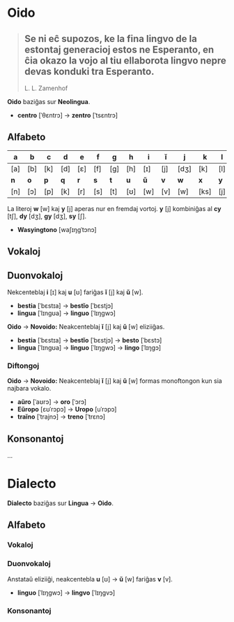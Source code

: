 # Oido

> Se ni eĉ supozos, ke la fina lingvo de la estontaj generacioj estos ne Esperanto, en ĉia okazo la vojo al tiu ellaborota lingvo nepre devas konduki tra Esperanto.
> ---
> L. L. Zamenhof

**Oido** baziĝas sur **Neolingua**.

* **centro** [ˈθɛntrɔ] → **zentro** [ˈtsɛntrɔ]

## Alfabeto

|**a**|**b**|**c**|**d**|**e**|**f**|**g**|**h**|**i**|**ĭ**|**j**|**k**|**l**|**m**|
|-|-|-|-|-|-|-|-|-|-|-|-|-|-|
|[a]|[b]|[k]|[d]|[ɛ]|[f]|[g]|[h]|[ɪ]|[j]|[dʒ]|[k]|[l]|[m]|
|**n**|**o**|**p**|**q**|**r**|**s**|**t**|**u**|**ŭ**|**v**|**w**|**x**|**y**|**z**|
|[n]|[ɔ]|[p]|[k]|[r]|[s]|[t]|[ʊ]|[w]|[v]|[w]|[ks]|[j]|[ts]|

La literoj **w** [w] kaj **y** [j] aperas nur en fremdaj vortoj. **y** [j] kombiniĝas al **cy** [tʃ], **dy** [dʒ], **gy** [dʒ], **sy** [ʃ].

* **Wasyingtono** [waʃɪŋgˈtɔnɔ]

## Vokaloj

## Duonvokaloj

Nekcenteblaj **i** [ɪ] kaj **u** [ʊ] fariĝas **ĭ** [j] kaj **ŭ** [w].

* **bestia** [ˈbɛstɪa] → **bestĭo** [ˈbɛstjɔ]
* **lingua** [ˈlɪngʊa] → **linguo** [ˈlɪŋgwɔ]

**Oido** → **Novoido:** Neakcenteblaj **ĭ** [j] kaj **ŭ** [w] eliziiĝas.

* **bestia** [ˈbɛstɪa] → **bestĭo** [ˈbɛstjɔ] → **besto** [ˈbɛstɔ]
* **lingua** [ˈlɪngʊa] → **linguo** [ˈlɪŋgwɔ] → **lingo** [ˈlɪŋgɔ]

### Diftongoj

**Oido** → **Novoido:** Neakcenteblaj **ĭ** [j] kaj **ŭ** [w] formas monoftongon kun sia najbara vokalo.

* **aŭro** [ˈaʊrɔ] → **oro** [ˈɔrɔ]
* **Eŭropo** [ɛʊˈrɔpɔ] → **Uropo** [uˈrɔpɔ]
* **traĭno** [ˈtrajnɔ] → **treno** [ˈtrɛnɔ]

## Konsonantoj

...

# Dialecto

**Dialecto** baziĝas sur **Lingua** → **Oido**.

## Alfabeto

### Vokaloj

### Duonvokaloj

Anstataŭ eliziiĝi, neakcentebla **u** [ʊ] → **ŭ** [w] fariĝas **v** [v].

* **linguo** [ˈlɪŋgwɔ] → **lingvo** [ˈlɪŋgvɔ]

### Konsonantoj